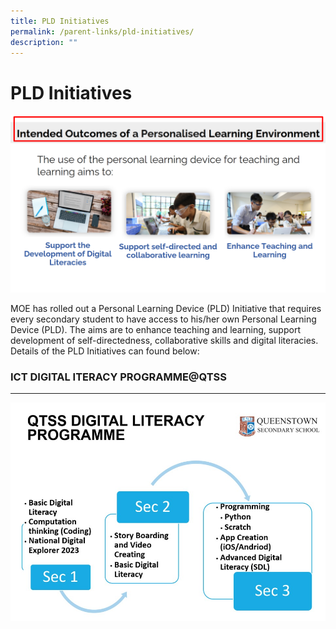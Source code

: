 ```yaml
---
title: PLD Initiatives
permalink: /parent-links/pld-initiatives/
description: ""
---
```

PLD Initiatives
===============

![](/images/Parents/PLD%201.png)


MOE has rolled out a Personal Learning Device (PLD) Initiative that requires every secondary student to have access to his/her own Personal Learning Device (PLD). The aims are to enhance teaching and learning, support development of self-directedness, collaborative skills and digital literacies.  Details of the PLD Initiatives can found below:

### ICT DIGITAL ITERACY PROGRAMME@QTSS
----------------------------------
![](/images/NDLP%20DL.jpg)
